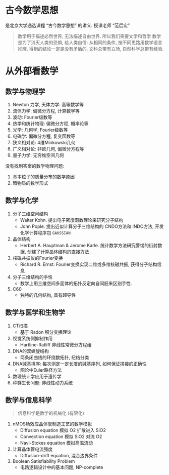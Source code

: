 # 古今数学思想

是北京大学通选课程 “古今数学思想” 的讲义. 授课老师 “范后宏”

> 数学用于描述必然世界, 无法描述自由世界. 所以我们需要文学和哲学
> 数学是为了消灭人类的恐惧, 给人类自信: 从相同的条件, 按不同思路用数学语言推理, 得到的结论一定是没有矛盾的. 文科总带有立场, 自然科学总带有经验.

# 从外部看数学

## 数学与物理学

1.  Newton 力学, 天体力学: 高等数学等
2.  流体力学: 偏微分方程, 计算数学等
3.  波动: Fourier级数等
4.  热学和统计物理: 偏微分方程, 概率论等
5.  光学: 几何学, Fourier级数等
6.  电磁学: 偏微分方程, 复变函数等
7.  狭义相对论: 4维Minkowski几何
8.  广义相对论: 非欧几何, 偏微分方程等
9.  量子力学: 无穷维空间几何

没有找到答案的数学物理问题:

1.  基本粒子的质量分布的数学原因
2.  暗物质的数学形式

## 数学与化学

1.  分子三维空间结构
    -  Walter Kohn. 提出电子密度函数理论来研究分子结构
    -  John Pople. 提出近似计算分子三维结构的 CNDO方法和 INDO方法, 开发化学计算程序包 `GAUSSIAN`
2.  晶体结构
    -  Herbert A. Hauptman & Jerome Karle. 统计数学方法研究警惕的衍射数据, 创建了计算晶体结构的直接方法
3.  核磁共振仪的Fourier变换
    -  Richard R. Ernst: Fourier变换实现二维或多维核磁共振, 获得分子结构信息
4.  分子三维结构的手性
    -  数学上用三维空间多面体的拓扑反定向自同胚来区别手性. 
5.  C60
    -  独特的几何结构, 具有超导性

## 数学与医学和生物学

1.  CT扫描
    -  基于 Radon 积分变换理论
2.  视觉系统侧抑制作用
    -  Hartline-Ratliff 非线性常微分方程组
3.  DNA的双螺旋结构
    -  两条闭曲线的环绕数拓扑, 纽结分类
4.  DNA碱基排序: 每次测定一定长度的碱基序列, 如何保证拼接的正确性
    -  图论中Euler路径方法
5.  数理统计学应用于遗传学
6.  种群生长问题: 非线性动力系统

## 数学与信息科学

> 信息科学是数学的机械化 (有限化)

1.  nMOS场效应晶体管制造工艺的数学模拟
    -  Diffusion equation 模拟 O2 扩散进入 SiO2
    -  Convection equation 模拟 SiO2 对流 O2
    -  Navi-Stokes equation 模拟高温流动
2.  计算晶体管电流强度
    -  Diffusion-drift equation, 混合边界条件
3.  Boolean Satisfiability Problem
    -  电路逻辑设计中的基本问题, NP-complete